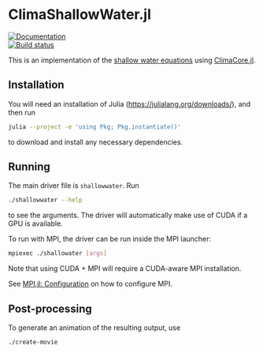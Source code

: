# ClimaShallowWater.jl

[![Documentation](https://img.shields.io/badge/docs-dev-blue.svg)](https://CliMA.github.io/ClimaShallowWater.jl/dev/)  
[![Build status](https://badge.buildkite.com/4c3b1db756d1987ab7920a17579c37142623d356b7b77fe670.svg?branch=main)](https://buildkite.com/clima/climashallowwater-ci)

This is an implementation of the [shallow water equations](https://en.wikipedia.org/wiki/Shallow_water_equations) using [ClimaCore.jl](https://github.com/CliMA/ClimaCore.jl).

## Installation

You will need an installation of Julia (https://julialang.org/downloads/), and then run
```sh
julia --project -e 'using Pkg; Pkg.instantiate()'
```
to download and install any necessary dependencies.

## Running

The main driver file is `shallowwater`. Run
```sh
./shallowwater --help
```
to see the arguments. The driver will automatically make use of CUDA if a GPU is available.

To run with MPI, the driver can be run inside the MPI launcher:
```sh
mpiexec ./shallowater [args]
```
Note that using CUDA + MPI will require a CUDA-aware MPI installation.

See [MPI.jl: Configuration](https://juliaparallel.org/MPI.jl/stable/configuration/) on how to configure MPI.


## Post-processing

To generate an animation of the resulting output, use
```sh
./create-movie
```
